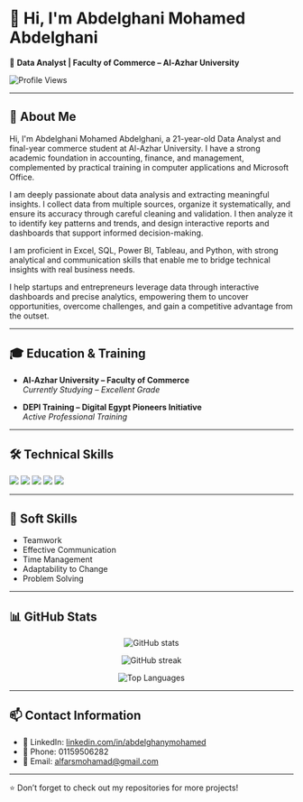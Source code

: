  # 👋 Hi, I'm Abdelghani Mohamed Abdelghani  

🎯 **Data Analyst | Faculty of Commerce – Al-Azhar University**  

![Profile Views](https://komarev.com/ghpvc/?username=abdelghanymohamed&label=Profile%20Views&color=0e75b6&style=flat)  

---

## 📌 About Me  
Hi, I'm Abdelghani Mohamed Abdelghani, a 21-year-old Data Analyst and final-year commerce student at Al-Azhar University. I have a strong academic foundation in accounting, finance, and management, complemented by practical training in computer applications and Microsoft Office.  

I am deeply passionate about data analysis and extracting meaningful insights. I collect data from multiple sources, organize it systematically, and ensure its accuracy through careful cleaning and validation. I then analyze it to identify key patterns and trends, and design interactive reports and dashboards that support informed decision-making.  

I am proficient in Excel, SQL, Power BI, Tableau, and Python, with strong analytical and communication skills that enable me to bridge technical insights with real business needs.  

I help startups and entrepreneurs leverage data through interactive dashboards and precise analytics, empowering them to uncover opportunities, overcome challenges, and gain a competitive advantage from the outset.  

---

## 🎓 Education & Training  

- **Al-Azhar University – Faculty of Commerce**  
  *Currently Studying – Excellent Grade*  

- **DEPI Training – Digital Egypt Pioneers Initiative**  
  *Active Professional Training*  

---

## 🛠️ Technical Skills  

<p align="left">  
  <img src="https://img.shields.io/badge/Excel-217346?style=for-the-badge&logo=microsoft-excel&logoColor=white"/>  
  <img src="https://img.shields.io/badge/Power%20BI-F2C811?style=for-the-badge&logo=powerbi&logoColor=black"/>  
  <img src="https://img.shields.io/badge/SQL-4479A1?style=for-the-badge&logo=postgresql&logoColor=white"/>  
  <img src="https://img.shields.io/badge/Python-3776AB?style=for-the-badge&logo=python&logoColor=white"/>  
  <img src="https://img.shields.io/badge/Tableau-E97627?style=for-the-badge&logo=tableau&logoColor=white"/>  
</p>  

---

## 🤝 Soft Skills  
- Teamwork  
- Effective Communication  
- Time Management  
- Adaptability to Change  
- Problem Solving  

---

## 📊 GitHub Stats  
<p align="center">  
  <img src="https://github-readme-stats.vercel.app/api?username=abdelghanymohamed&show_icons=true&theme=tokyonight" alt="GitHub stats"/>  
</p>  

<p align="center">  
  <img src="https://github-readme-streak-stats.herokuapp.com/?user=abdelghanymohamed&theme=tokyonight" alt="GitHub streak"/>  
</p>  

<p align="center">  
  <img src="https://github-readme-stats.vercel.app/api/top-langs/?username=abdelghanymohamed&layout=compact&theme=tokyonight" alt="Top Languages"/>  
</p>  

---

## 📫 Contact Information  
- 💼 LinkedIn: [linkedin.com/in/abdelghanymohamed](https://www.linkedin.com/in/abdelghanymohamed)  
- 📱 Phone: 01159506282  
- 📧 Email: alfarsmohamad@gmail.com  

---

⭐️ Don’t forget to check out my repositories for more projects!


<!--
**alfarsmohhamad-lang/alfarsmohhamad-lang** is a ✨ _special_ ✨ repository because its `README.md` (this file) appears on your GitHub profile.

Here are some ideas to get you started:

- 🔭 I’m currently working on ...
- 🌱 I’m currently learning ...
- 👯 I’m looking to collaborate on ...
- 🤔 I’m looking for help with ...
- 💬 Ask me about ...
- 📫 How to reach me: ...
- 😄 Pronouns: ...
- ⚡ Fun fact: ...
-->
